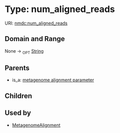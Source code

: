 
# Type: num_aligned_reads




URI: [nmdc:num_aligned_reads](https://microbiomedata/meta/num_aligned_reads)


## Domain and Range

None ->  <sub>OPT</sub> [String](types/String.md)

## Parents

 *  is_a: [metagenome alignment parameter](metagenome_alignment_parameter.md)

## Children


## Used by

 * [MetagenomeAlignment](MetagenomeAlignment.md)
